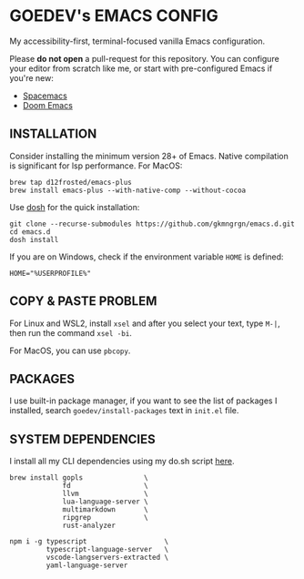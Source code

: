 # GOEDEV's EMACS CONFIG

My accessibility-first, terminal-focused vanilla Emacs configuration.

Please **do not open** a pull-request for this repository. You can configure your editor
from scratch like me, or start with pre-configured Emacs if you're new:

- [Spacemacs](https://www.spacemacs.org/)
- [Doom Emacs](https://github.com/hlissner/doom-emacs)


## INSTALLATION

Consider installing the minimum version 28+ of Emacs. Native compilation is significant
for lsp performance. For MacOS:

    brew tap d12frosted/emacs-plus
    brew install emacs-plus --with-native-comp --without-cocoa

Use [dosh](https://github.com/gkmngrgn/dosh/) for the quick installation:

    git clone --recurse-submodules https://github.com/gkmngrgn/emacs.d.git
    cd emacs.d
    dosh install

If you are on Windows, check if the environment variable `HOME` is defined:

    HOME="%USERPROFILE%"


## COPY & PASTE PROBLEM

For Linux and WSL2, install `xsel` and after you select your text, type `M-|`, then run
the command `xsel -bi`.

For MacOS, you can use `pbcopy`.


## PACKAGES

I use built-in package manager, if you want to see the list of packages I installed,
search `goedev/install-packages` text in `init.el` file.


## SYSTEM DEPENDENCIES

I install all my CLI dependencies using my do.sh script
[here](https://git.goe.dev/goedev/config/src/branch/main/do.sh).

    brew install gopls               \
                 fd                  \
                 llvm                \
                 lua-language-server \
                 multimarkdown       \
                 ripgrep             \
                 rust-analyzer

    npm i -g typescript                   \
             typescript-language-server   \
             vscode-langservers-extracted \
             yaml-language-server
